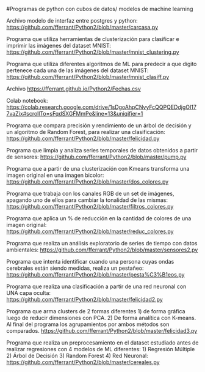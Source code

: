 #Programas de python con cubos de datos/ modelos de machine learning

Archivo modelo de interfaz entre postgres y python:
https://github.com/fferrant/Python2/blob/master/carcasa.py

Programa que utiliza herramientas de clusterización para clasificar e imprimir las imágenes del dataset MNIST:
https://github.com/fferrant/Python2/blob/master/mnist_clustering.py

Programa que utiliza diferentes algoritmos de ML para predecir a que dígito pertenece cada una de las imágenes del dataset MNIST:
https://github.com/fferrant/Python2/blob/master/mnist_clasiff.py

Archivo
https://fferrant.github.io/Python2/Fechas.csv

Colab notebook:
https://colab.research.google.com/drive/1sDgoAhpCNvyFcQQPQEDdjgOI177vaZix#scrollTo=sFqdSXGFMmPe&line=13&uniqifier=1

Programa que compara precisión y rendimiento de un árbol de decisión y un algoritmo de Random Forest, para realizar una clasificación:
https://github.com/fferrant/Python2/blob/master/felicidad.py

Programa que limpia y analiza series temporales de datos obtenidos a partir de sensores:
https://github.com/fferrant/Python2/blob/master/pump.py

Programa que a partir de una clusterización con Kmeans transforma una imagen original en una imagen bicolor:
https://github.com/fferrant/Python2/blob/master/dos_colores.py

Programa que trabaja con los canales RGB de un set de imágenes, apagando uno de ellos para cambiar la tonalidad de las mismas:
https://github.com/fferrant/Python2/blob/master/filtros_colores.py

Programa que aplica un % de reducción en la cantidad de colores de una imagen original:
https://github.com/fferrant/Python2/blob/master/reduc_colores.py

Programa que realiza un análisis exploratorio de series de tiempo con datos ambientales:
https://github.com/fferrant/Python2/blob/master/sensores2.py

Programa que intenta identificar cuando una persona cuyas ondas cerebrales están siendo medidas, realiza un pestañeo:
https://github.com/fferrant/Python2/blob/master/pesta%C3%B1eos.py

Programa que realiza una clasificación a partir de una red neuronal con UNA capa oculta:
https://github.com/fferrant/Python2/blob/master/felicidad2.py

Programa que arma clusters de 2 formas diferentes 1) de forma gráfica luego de reducir dimensiones con PCA. 2) De forma analítica con K-means. Al final del programa los agrupamientos por ambos métodos son comparados.
https://github.com/fferrant/Python2/blob/master/felicidad3.py

Programa que realiza un preprocesamiento en el dataset estudiado antes de realizar regresiones con 4 modelos de ML diferentes: 1) Regresión Múltiple 2) Árbol de Decisión 3) Random Forest 4) Red Neuronal:
https://github.com/fferrant/Python2/blob/master/cereales.py
